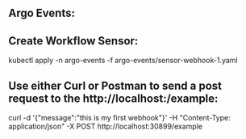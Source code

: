 Argo Events:
--------------

Create Workflow Sensor:
------------------------

kubectl apply -n argo-events -f argo-events/sensor-webhook-1.yaml


Use either Curl or Postman to send a post request to the http://localhost:/example:
-------------------------------------------------------------------------------------
curl -d '{"message":"this is my first webhook"}' -H "Content-Type: application/json" -X POST http://localhost:30899/example